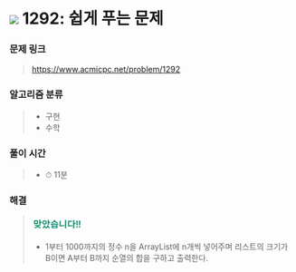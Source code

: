 # <img src="https://static.solved.ac/tier_small/6.svg" width=30> 1292: 쉽게 푸는 문제 

### 문제 링크
> https://www.acmicpc.net/problem/1292

### 알고리즘 분류
>- 구현
>- 수학

### 풀이 시간
>- ⏱ 11분

### 해결
> ![good](../../../Img/good.png)
>- 1부터 1000까지의 정수 n을 ArrayList에 n개씩 넣어주며 리스트의 크기가 B이면 A부터 B까지 순열의 합을 구하고 출력한다.

